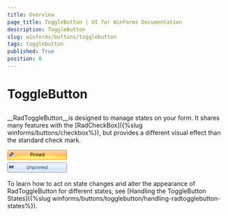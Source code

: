 ```yaml
---
title: Overview
page_title: ToggleButton | UI for WinForms Documentation
description: ToggleButton
slug: winforms/buttons/togglebutton
tags: togglebutton
published: True
position: 0
---
```


# ToggleButton



## 

__RadToggleButton__is designed to manage states on your form. It shares many features with the [RadCheckBox]({%slug winforms/buttons/checkbox%}), but provides a different visual effect than the standard check mark. 

![buttons-togglebutton-overview 001](images/buttons-togglebutton-overview001.png)

To learn how to act on state changes and alter the appearance of RadToggleButton for different states, see [Handling the ToggleButton States]({%slug winforms/buttons/togglebutton/handling-radtogglebutton-states%}).

